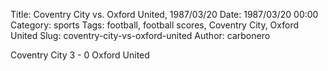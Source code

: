 Title: Coventry City vs. Oxford United, 1987/03/20
Date: 1987/03/20 00:00
Category: sports
Tags: football, football scores, Coventry City, Oxford United
Slug: coventry-city-vs-oxford-united
Author: carbonero


Coventry City 3 - 0 Oxford United
